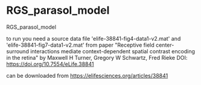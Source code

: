 # RGS_parasol_model
RGS_parasol_model

to run you need a source data file 'elife-38841-fig4-data1-v2.mat' and 'elife-38841-fig7-data1-v2.mat' from paper "Receptive field center-surround interactions mediate context-dependent spatial contrast encoding in the retina" by Maxwell H Turner, Gregory W Schwartz, Fred Rieke DOI: https://doi.org/10.7554/eLife.38841

can be downloaded from https://elifesciences.org/articles/38841
